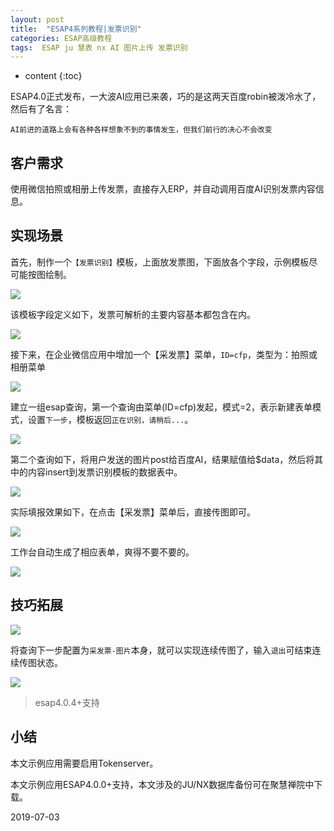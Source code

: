 ```yaml
---
layout: post
title:  "ESAP4系列教程|发票识别"
categories: ESAP高级教程
tags:  ESAP ju 慧表 nx AI 图片上传 发票识别
---
```


* content
{:toc}

ESAP4.0正式发布，一大波AI应用已来袭，巧的是这两天百度robin被泼冷水了，然后有了名言：

`AI前进的道路上会有各种各样想象不到的事情发生，但我们前行的决心不会改变`

## 客户需求

使用微信拍照或相册上传发票，直接存入ERP，并自动调用百度AI识别发票内容信息。

## 实现场景

首先，制作一个`【发票识别】`模板，上面放发票图，下面放各个字段，示例模板尽可能按图绘制。

![](/img/esap4a1-1.png)

该模板字段定义如下，发票可解析的主要内容基本都包含在内。

![](/img/esap4a1-2.png)

接下来，在企业微信应用中增加一个【采发票】菜单，`ID=cfp`，类型为：拍照或相册菜单

![](/img/esap4a-2.png)

建立一组esap查询，第一个查询由菜单(ID=cfp)发起，模式=2，表示新建表单模式，设置`下一步`，模板返回`正在识别，请稍后...`。

![](/img/esap4a1-3.png)

第二个查询如下，将用户发送的图片post给百度AI，结果赋值给$data，然后将其中的内容insert到发票识别模板的数据表中。

![](/img/esap4a1-4.png)

实际填报效果如下，在点击【采发票】菜单后，直接传图即可。

![](/img/esap4a1-5.png)

工作台自动生成了相应表单，爽得不要不要的。

![](/img/esap4a1-6.png)

## 技巧拓展

![](/img/esap4a1-7.png)

将查询下一步配置为`采发票-图片`本身，就可以实现连续传图了，输入`退出`可结束连续传图状态。

![](/img/esap4a1-8.jpg)

> esap4.0.4+支持

## 小结
本文示例应用需要启用Tokenserver。

本文示例应用ESAP4.0.0+支持，本文涉及的JU/NX数据库备份可在聚慧禅院中下载。

2019-07-03
